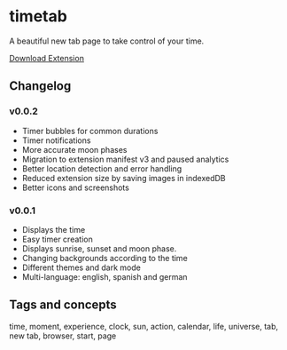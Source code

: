 # timetab

A beautiful new tab page to take control of your time.

[Download Extension](https://chrome.google.com/webstore/detail/timetab/liobdfgkcgpgfeoemlcoelichpjpbkhe)


## Changelog

### v0.0.2

 - Timer bubbles for common durations
 - Timer notifications
 - More accurate moon phases
 - Migration to extension manifest v3 and paused analytics
 - Better location detection and error handling
 - Reduced extension size by saving images in indexedDB
 - Better icons and screenshots

### v0.0.1

 - Displays the time
 - Easy timer creation
 - Displays sunrise, sunset and moon phase.
 - Changing backgrounds according to the time
 - Different themes and dark mode
 - Multi-language: english, spanish and german

## Tags and concepts

time, moment, experience, clock, sun, action, calendar, life, universe, tab, new tab, browser, start, page